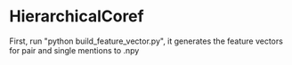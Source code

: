 # HierarchicalCoref

First, run "python build_feature_vector.py", it generates the feature vectors for pair and single mentions to .npy
